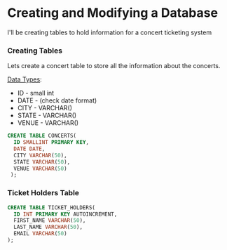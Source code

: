# Creating and Modifying a Database
I'll be creating tables to hold information for a concert ticketing system

### Creating Tables
Lets create a concert table to store all the information about the concerts.

[Data Types](https://www.techonthenet.com/sql_server/datatypes.php):
* ID - small int
* DATE - (check date format)
* CITY - VARCHAR()
* STATE - VARCHAR()
* VENUE - VARCHAR()

```sql
CREATE TABLE CONCERTS(
  ID SMALLINT PRIMARY KEY,
  DATE DATE,
  CITY VARCHAR(50),
  STATE VARCHAR(50),
  VENUE VARCHAR(50)
 );
```

### Ticket Holders Table

```sql
CREATE TABLE TICKET_HOLDERS(
  ID INT PRIMARY KEY AUTOINCREMENT,
  FIRST_NAME VARCHAR(50),
  LAST_NAME VARCHAR(50),
  EMAIL VARCHAR(50)
);
```

